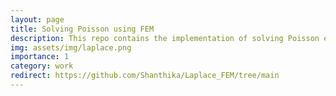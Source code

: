 ```yaml
---
layout: page
title: Solving Poisson using FEM
description: This repo contains the implementation of solving Poisson equation on mesh using Finite Element Method.
img: assets/img/laplace.png
importance: 1
category: work
redirect: https://github.com/Shanthika/Laplace_FEM/tree/main
---
```



